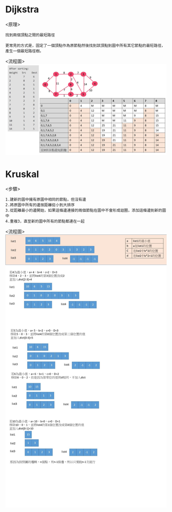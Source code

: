 # Dijkstra

  <原理>
  
    找到兩個頂點之間的最短路徑
    
    更常見的方式是，固定了一個頂點作為原節點然後找到該頂點到圖中所有其它節點的最短路徑，產生一個最短路徑樹。
  
  <流程圖>
    ![image](https://github.com/sun-peihsuan/learning-note/blob/master/image/%E6%8A%95%E5%BD%B1%E7%89%871.JPG)
    
# Kruskal

  <步驟>
  
    1.建新的圖中擁有原圖中相同的節點，但沒有邊
    2.將原圖中所有的邊按距離從小到大排序
    3.從距離最小的邊開始，如果這條邊連接的兩個節點在圖中不會形成迴圈，添加這條邊到新的圖中
    4.重複3，直至新的圖中所有的節點都連在一起
  
  <流程圖>
  ![image](https://github.com/sun-peihsuan/learning-note/blob/master/image/hw6-K.jpg)
  
